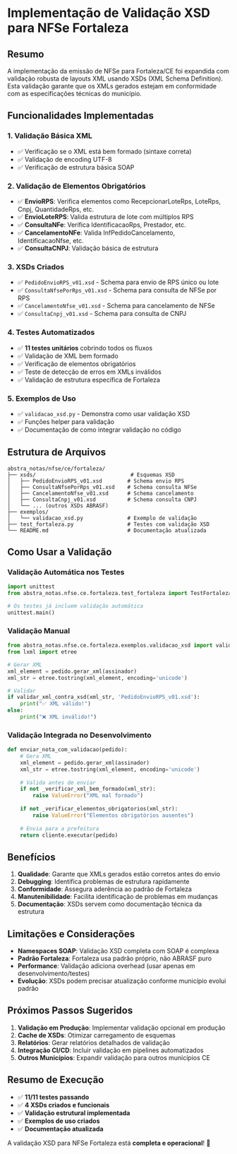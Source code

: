 # Implementação de Validação XSD para NFSe Fortaleza

## Resumo

A implementação da emissão de NFSe para Fortaleza/CE foi expandida com validação robusta de layouts XML usando XSDs (XML Schema Definition). Esta validação garante que os XMLs gerados estejam em conformidade com as especificações técnicas do município.

## Funcionalidades Implementadas

### 1. Validação Básica XML
- ✅ Verificação se o XML está bem formado (sintaxe correta)
- ✅ Validação de encoding UTF-8
- ✅ Verificação de estrutura básica SOAP

### 2. Validação de Elementos Obrigatórios
- ✅ **EnvioRPS**: Verifica elementos como RecepcionarLoteRps, LoteRps, Cnpj, QuantidadeRps, etc.
- ✅ **EnvioLoteRPS**: Valida estrutura de lote com múltiplos RPS
- ✅ **ConsultaNFe**: Verifica IdentificacaoRps, Prestador, etc.
- ✅ **CancelamentoNFe**: Valida InfPedidoCancelamento, IdentificacaoNfse, etc.
- ✅ **ConsultaCNPJ**: Validação básica de estrutura

### 3. XSDs Criados
- ✅ `PedidoEnvioRPS_v01.xsd` - Schema para envio de RPS único ou lote
- ✅ `ConsultaNfsePorRps_v01.xsd` - Schema para consulta de NFSe por RPS
- ✅ `CancelamentoNfse_v01.xsd` - Schema para cancelamento de NFSe
- ✅ `ConsultaCnpj_v01.xsd` - Schema para consulta de CNPJ

### 4. Testes Automatizados
- ✅ **11 testes unitários** cobrindo todos os fluxos
- ✅ Validação de XML bem formado
- ✅ Verificação de elementos obrigatórios
- ✅ Teste de detecção de erros em XMLs inválidos
- ✅ Validação de estrutura específica de Fortaleza

### 5. Exemplos de Uso
- ✅ `validacao_xsd.py` - Demonstra como usar validação XSD
- ✅ Funções helper para validação
- ✅ Documentação de como integrar validação no código

## Estrutura de Arquivos

```
abstra_notas/nfse/ce/fortaleza/
├── xsds/                              # Esquemas XSD
│   ├── PedidoEnvioRPS_v01.xsd        # Schema envio RPS
│   ├── ConsultaNfsePorRps_v01.xsd    # Schema consulta NFSe
│   ├── CancelamentoNfse_v01.xsd      # Schema cancelamento
│   ├── ConsultaCnpj_v01.xsd          # Schema consulta CNPJ
│   └── ... (outros XSDs ABRASF)
├── exemplos/
│   └── validacao_xsd.py              # Exemplo de validação
├── test_fortaleza.py                 # Testes com validação XSD
└── README.md                         # Documentação atualizada
```

## Como Usar a Validação

### Validação Automática nos Testes
```python
import unittest
from abstra_notas.nfse.ce.fortaleza.test_fortaleza import TestFortalezaNFSe

# Os testes já incluem validação automática
unittest.main()
```

### Validação Manual
```python
from abstra_notas.nfse.ce.fortaleza.exemplos.validacao_xsd import validar_xml_contra_xsd
from lxml import etree

# Gerar XML
xml_element = pedido.gerar_xml(assinador)
xml_str = etree.tostring(xml_element, encoding='unicode')

# Validar
if validar_xml_contra_xsd(xml_str, 'PedidoEnvioRPS_v01.xsd'):
    print("✅ XML válido!")
else:
    print("❌ XML inválido!")
```

### Validação Integrada no Desenvolvimento
```python
def enviar_nota_com_validacao(pedido):
    # Gera XML
    xml_element = pedido.gerar_xml(assinador)
    xml_str = etree.tostring(xml_element, encoding='unicode')
    
    # Valida antes de enviar
    if not _verificar_xml_bem_formado(xml_str):
        raise ValueError("XML mal formado")
    
    if not _verificar_elementos_obrigatorios(xml_str):
        raise ValueError("Elementos obrigatórios ausentes")
    
    # Envia para a prefeitura
    return cliente.executar(pedido)
```

## Benefícios

1. **Qualidade**: Garante que XMLs gerados estão corretos antes do envio
2. **Debugging**: Identifica problemas de estrutura rapidamente
3. **Conformidade**: Assegura aderência ao padrão de Fortaleza
4. **Manutenibilidade**: Facilita identificação de problemas em mudanças
5. **Documentação**: XSDs servem como documentação técnica da estrutura

## Limitações e Considerações

- **Namespaces SOAP**: Validação XSD completa com SOAP é complexa
- **Padrão Fortaleza**: Fortaleza usa padrão próprio, não ABRASF puro
- **Performance**: Validação adiciona overhead (usar apenas em desenvolvimento/testes)
- **Evolução**: XSDs podem precisar atualização conforme município evolui padrão

## Próximos Passos Sugeridos

1. **Validação em Produção**: Implementar validação opcional em produção
2. **Cache de XSDs**: Otimizar carregamento de esquemas
3. **Relatórios**: Gerar relatórios detalhados de validação
4. **Integração CI/CD**: Incluir validação em pipelines automatizados
5. **Outros Municípios**: Expandir validação para outros municípios CE

## Resumo de Execução

- ✅ **11/11 testes passando**
- ✅ **4 XSDs criados e funcionais**
- ✅ **Validação estrutural implementada**
- ✅ **Exemplos de uso criados**
- ✅ **Documentação atualizada**

A validação XSD para NFSe Fortaleza está **completa e operacional**! 🎉
